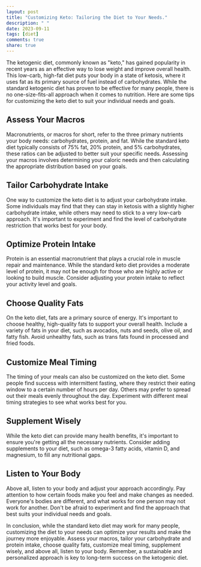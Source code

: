 ```yaml
---
layout: post
title: "Customizing Keto: Tailoring the Diet to Your Needs."
description: " "
date: 2023-09-11
tags: [diet]
comments: true
share: true
---
```


The ketogenic diet, commonly known as "keto," has gained popularity in recent years as an effective way to lose weight and improve overall health. This low-carb, high-fat diet puts your body in a state of ketosis, where it uses fat as its primary source of fuel instead of carbohydrates. While the standard ketogenic diet has proven to be effective for many people, there is no one-size-fits-all approach when it comes to nutrition. Here are some tips for customizing the keto diet to suit your individual needs and goals.

## Assess Your Macros

Macronutrients, or macros for short, refer to the three primary nutrients your body needs: carbohydrates, protein, and fat. While the standard keto diet typically consists of 75% fat, 20% protein, and 5% carbohydrates, these ratios can be adjusted to better suit your specific needs. Assessing your macros involves determining your caloric needs and then calculating the appropriate distribution based on your goals.

## Tailor Carbohydrate Intake

One way to customize the keto diet is to adjust your carbohydrate intake. Some individuals may find that they can stay in ketosis with a slightly higher carbohydrate intake, while others may need to stick to a very low-carb approach. It's important to experiment and find the level of carbohydrate restriction that works best for your body.

## Optimize Protein Intake

Protein is an essential macronutrient that plays a crucial role in muscle repair and maintenance. While the standard keto diet provides a moderate level of protein, it may not be enough for those who are highly active or looking to build muscle. Consider adjusting your protein intake to reflect your activity level and goals.

## Choose Quality Fats

On the keto diet, fats are a primary source of energy. It's important to choose healthy, high-quality fats to support your overall health. Include a variety of fats in your diet, such as avocados, nuts and seeds, olive oil, and fatty fish. Avoid unhealthy fats, such as trans fats found in processed and fried foods.

## Customize Meal Timing

The timing of your meals can also be customized on the keto diet. Some people find success with intermittent fasting, where they restrict their eating window to a certain number of hours per day. Others may prefer to spread out their meals evenly throughout the day. Experiment with different meal timing strategies to see what works best for you.

## Supplement Wisely

While the keto diet can provide many health benefits, it's important to ensure you're getting all the necessary nutrients. Consider adding supplements to your diet, such as omega-3 fatty acids, vitamin D, and magnesium, to fill any nutritional gaps.

## Listen to Your Body

Above all, listen to your body and adjust your approach accordingly. Pay attention to how certain foods make you feel and make changes as needed. Everyone's bodies are different, and what works for one person may not work for another. Don't be afraid to experiment and find the approach that best suits your individual needs and goals.

In conclusion, while the standard keto diet may work for many people, customizing the diet to your needs can optimize your results and make the journey more enjoyable. Assess your macros, tailor your carbohydrate and protein intake, choose quality fats, customize meal timing, supplement wisely, and above all, listen to your body. Remember, a sustainable and personalized approach is key to long-term success on the ketogenic diet.